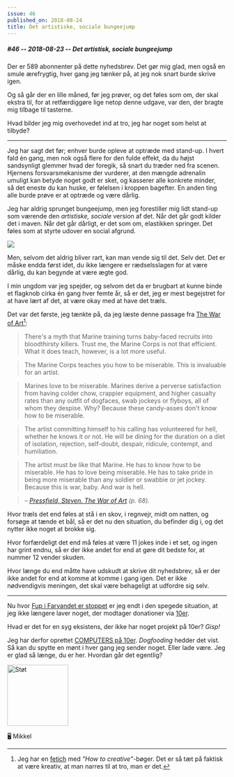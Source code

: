 ```yaml
---
issue: 46
published_on: 2018-08-24
title: Det artistiske, sociale bungeejump
---
```


##### #46 -- 2018-08-23 -- Det artistisk, sociale bungeejump

Der er 589 abonnenter på dette nyhedsbrev. Det gør mig glad, men også en smule ærefrygtig, hver gang jeg tænker på, at jeg nok snart burde skrive igen.

Og så går der en lille måned, før jeg prøver, og det føles som om, der skal ekstra til, for at retfærdiggøre lige netop denne udgave, var den, der bragte mig tilbage til tasterne.

Hvad bilder jeg mig overhovedet ind at tro, jeg har noget som helst at tilbyde?

---

Jeg har sagt det før; enhver burde opleve at optræde med stand-up. I hvert fald én gang, men nok også flere for den fulde effekt, da du højst sandsynligt glemmer hvad der foregik, så snart du træder ned fra scenen. Hjernens forsvarsmekanisme der vurderer, at den mængde adrenalin umuligt kan betyde noget godt er sket, og kasserer alle konkrete minder, så det eneste du kan huske, er følelsen i kroppen bagefter. En anden ting alle burde prøve er at optræde og være dårlig.

Jeg har aldrig sprunget bungeejump, men jeg forestiller mig lidt stand-up som værende den _artistiske, sociale_ version af det. Når det går godt kilder det i maven. Når det går dårligt, er det som om, elastikken springer. Det føles som at styrte udover en social afgrund.

![](https://s3.brnbw.com/Artboard-OxFDTONVrf.jpg)

Men, selvom det aldrig bliver rart, kan man vende sig til det. Selv det. Det er måske endda først idet, du ikke længere er rædselsslagen for at være dårlig, du kan begynde at være ægte god.

I min ungdom var jeg spejder, og selvom det da er brugbart at kunne binde et flagknob cirka én gang hver femte år, så er det, jeg er mest begejstret for at have lært af det, at være okay med at have det træls.

Det var det første, jeg tænkte på, da jeg læste denne passage fra [The War of Art][amz][^1]:

> There's a myth that Marine training turns baby-faced recruits into bloodthirsty killers. Trust me, the Marine Corps is not that efficient. What it does teach, however, is a lot more useful.

> The Marine Corps teaches you how to be miserable. This is invaluable for an artist.

> Marines love to be miserable. Marines derive a perverse satisfaction from having colder chow, crappier equipment, and higher casualty rates than any outfit of dogfaces, swab jockeys or flyboys, all of whom they despise. Why? Because these candy-asses don't know how to be miserable.

> The artist committing himself to his calling has volunteered for hell, whether he knows it or not. He will be dining for the duration on a diet of isolation, rejection, self-doubt, despair, ridicule, contempt, and humiliation.

> The artist must be like that Marine. He has to know how to be miserable. He has to love being miserable. He has to take pride in being more miserable than any soldier or swabbie or jet jockey. Because this is war, baby. And war is hell.

> <cite>– [Pressfield, Steven. The War of Art][amz] (p. 68).</cite>

Hvor træls det end føles at stå i en skov, i regnvejr, midt om natten, og forsøge at tænde et bål, så er det nu den situation, du befinder dig i, og det nytter ikke noget at brokke sig.

Hvor forfærdeligt det end må føles at være 11 jokes inde i et set, og ingen har grint endnu, så er der ikke andet for end at gøre dit bedste for, at nummer 12 vender skuden.

Hvor længe du end måtte have udskudt at skrive dit nyhedsbrev, så er der ikke andet for end at komme at komme i gang igen. Det er ikke nødvendigvis meningen, det skal være behageligt at udfordre sig selv.

---

Nu hvor [Fup i Farvandet er stoppet][fup] er jeg endt i den spegede situation, at jeg ikke længere laver noget, der modtager donationer via [10er](https://10er.dk).

Hvad er det for en syg eksistens, der ikke har noget projekt på 10er? _Gisp!_

Jeg har derfor oprettet [COMPUTERS på 10er][com-10]. _Dogfooding_ hedder det vist. Så kan du spytte en mønt i hver gang jeg sender noget. Eller lade være. Jeg er glad så længe, du er her. Hvordan går det egentlig?

<p><a href="https://computers.10er.dk"><img src="https://10er.dk/assets/stoet-paa-10er.svg" style="width: 140px" width="140" alt="Støt" /></a></p>

🖥 Mikkel

[amz]: https://amzn.to/2NdT9k0
[fup]: https://fupifarvandet.dk/episodes/262/
[com-10]: https://computers.10er.dk

[^1]: Jeg har en [fetich](https://computers.mikkelmalmberg.com/issues/44) med _"How to creative"_-bøger. Det er så tæt på faktisk at være kreativ, at man narres til at tro, man er det.

